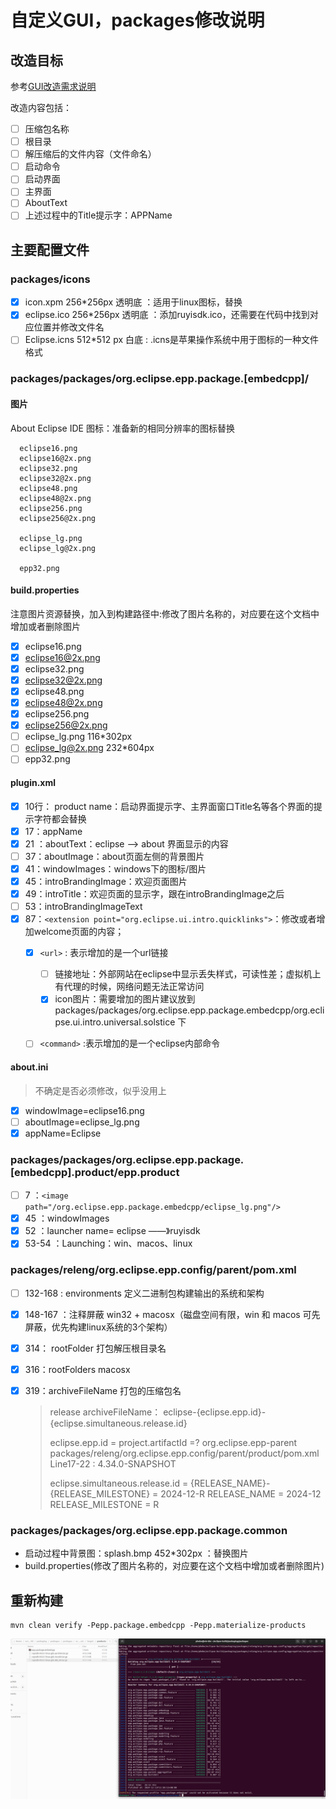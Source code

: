 # 自定义GUI，packages修改说明

## 改造目标

参考[GUI改造需求说明](./2-guiRequires.md)

改造内容包括：

* [ ] 压缩包名称
* [ ] 根目录
* [ ] 解压缩后的文件内容（文件命名）
* [ ] 启动命令
* [ ] 启动界面
* [ ] 主界面
* [ ] AboutText
* [ ] 上述过程中的Title提示字：APPName

## 主要配置文件

### packages/icons

* [X] icon.xpm	     256*256px 透明底  ：适用于linux图标，替换
* [X] eclipse.ico    256*256px  透明底 ：添加ruyisdk.ico，还需要在代码中找到对应位置并修改文件名
* [ ] Eclipse.icns   512*512 px  白底  :  .icns是苹果操作系统中用于图标的一种文件格式

### packages/packages/org.eclipse.epp.package.[embedcpp]/

#### 图片

About Eclipse IDE 图标：准备新的相同分辨率的图标替换

```
  eclipse16.png
  eclipse16@2x.png
  eclipse32.png
  eclipse32@2x.png
  eclipse48.png
  eclipse48@2x.png
  eclipse256.png
  eclipse256@2x.png

  eclipse_lg.png
  eclipse_lg@2x.png

  epp32.png
```

#### build.properties

注意图片资源替换，加入到构建路径中:修改了图片名称的，对应要在这个文档中增加或者删除图片

* [X] eclipse16.png
* [X] eclipse16@2x.png
* [X] eclipse32.png
* [X] eclipse32@2x.png
* [X] eclipse48.png
* [X] eclipse48@2x.png
* [X] eclipse256.png
* [X] eclipse256@2x.png
* [ ] eclipse_lg.png			116*302px
* [ ] eclipse_lg@2x.png		232*604px
* [ ] epp32.png

#### plugin.xml

* [X] 10行： product name：启动界面提示字、主界面窗口Title名等各个界面的提示字符都会替换
* [X] 17：appName
* [X] 21 ：aboutText：eclipse —> about 界面显示的内容
* [ ] 37：aboutImage：about页面左侧的背景图片
* [X] 41：windowImages：windows下的图标/图片
* [X] 45：introBrandingImage：欢迎页面图片
* [X] 49：introTitle：欢迎页面的显示字，跟在introBrandingImage之后
* [ ] 53：introBrandingImageText
* [X] 87：`<extension point="org.eclipse.ui.intro.quicklinks">`：修改或者增加welcome页面的内容；
  * [X] `<url>` : 表示增加的是一个url链接

    * [ ] 链接地址：外部网站在eclipse中显示丢失样式，可读性差；虚拟机上有代理的时候，网络问题无法正常访问
    * [X] icon图片：需要增加的图片建议放到packages/packages/org.eclipse.epp.package.embedcpp/org.eclipse.ui.intro.universal.solstice 下
  * [ ] `<command>` :表示增加的是一个eclipse内部命令

#### about.ini

> 不确定是否必须修改，似乎没用上

* [X] windowImage=eclipse16.png
* [ ] aboutImage=eclipse_lg.png
* [X] appName=Eclipse

### packages/packages/org.eclipse.epp.package.[embedcpp].product/epp.product

* [ ] 7 ：`<image path="/org.eclipse.epp.package.embedcpp/eclipse_lg.png"/>`
* [X] 45 ：windowImages
* [X] 52 ：launcher name= eclipse ——》ruyisdk
* [X] 53-54 ：Launching：win、macos、linux

### packages/releng/org.eclipse.epp.config/parent/pom.xml

* [ ] 132-168 : environments 定义二进制包构建输出的系统和架构
* [X] 148-167 ：注释屏蔽 win32 + macosx（磁盘空间有限，win 和 macos 可先屏蔽，优先构建linux系统的3个架构）
* [X] 314： rootFolder 打包解压根目录名
* [X] 316：rootFolders macosx
* [X] 319：archiveFileName 打包的压缩包名

  > release archiveFileName： eclipse-{eclipse.epp.id}-{eclipse.simultaneous.release.id}
  >
  > eclipse.epp.id = project.artifactId =? org.eclipse.epp-parent
  > packages/releng/org.eclipse.epp.config/parent/product/pom.xml    Line17-22 : 4.34.0-SNAPSHOT
  >
  > eclipse.simultaneous.release.id = {RELEASE_NAME}-{RELEASE_MILESTONE}    = 2024-12-R
  > RELEASE_NAME = 2024-12
  > RELEASE_MILESTONE = R
  >

### packages/packages/org.eclipse.epp.package.common

- 启动过程中背景图：splash.bmp  452*302px ：替换图片
- build.properties(修改了图片名称的，对应要在这个文档中增加或者删除图片)

## 重新构建

```
mvn clean verify -Pepp.package.embedcpp -Pepp.materialize-products
```

![1734061094459](image/1734061094459.png)
